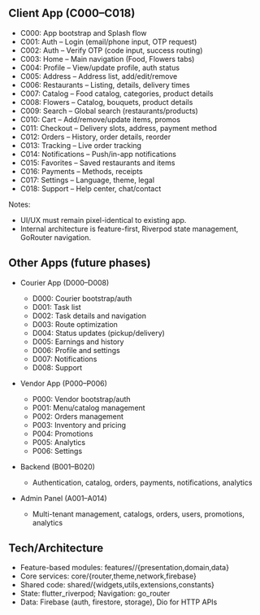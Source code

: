 ## Client App (C000–C018)

- C000: App bootstrap and Splash flow
- C001: Auth – Login (email/phone input, OTP request)
- C002: Auth – Verify OTP (code input, success routing)
- C003: Home – Main navigation (Food, Flowers tabs)
- C004: Profile – View/update profile, auth status
- C005: Address – Address list, add/edit/remove
- C006: Restaurants – Listing, details, delivery times
- C007: Catalog – Food catalog, categories, product details
- C008: Flowers – Catalog, bouquets, product details
- C009: Search – Global search (restaurants/products)
- C010: Cart – Add/remove/update items, promos
- C011: Checkout – Delivery slots, address, payment method
- C012: Orders – History, order details, reorder
- C013: Tracking – Live order tracking
- C014: Notifications – Push/in-app notifications
- C015: Favorites – Saved restaurants and items
- C016: Payments – Methods, receipts
- C017: Settings – Language, theme, legal
- C018: Support – Help center, chat/contact

Notes:
- UI/UX must remain pixel-identical to existing app.
- Internal architecture is feature-first, Riverpod state management, GoRouter navigation.

## Other Apps (future phases)

- Courier App (D000–D008)
  - D000: Courier bootstrap/auth
  - D001: Task list
  - D002: Task details and navigation
  - D003: Route optimization
  - D004: Status updates (pickup/delivery)
  - D005: Earnings and history
  - D006: Profile and settings
  - D007: Notifications
  - D008: Support

- Vendor App (P000–P006)
  - P000: Vendor bootstrap/auth
  - P001: Menu/catalog management
  - P002: Orders management
  - P003: Inventory and pricing
  - P004: Promotions
  - P005: Analytics
  - P006: Settings

- Backend (B001–B020)
  - Authentication, catalog, orders, payments, notifications, analytics

- Admin Panel (A001–A014)
  - Multi-tenant management, catalogs, orders, users, promotions, analytics

## Tech/Architecture

- Feature-based modules: features/<feature>/{presentation,domain,data}
- Core services: core/{router,theme,network,firebase}
- Shared code: shared/{widgets,utils,extensions,constants}
- State: flutter_riverpod; Navigation: go_router
- Data: Firebase (auth, firestore, storage), Dio for HTTP APIs
